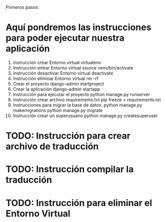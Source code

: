 Primeros pasos:
# Aquí pondremos las instrucciones para poder ejecutar nuestra aplicación
1) Instrucción crear Entorno virtual virtualenv <nombre entorno>
2)  Instrucción entrar Entorno virtual  source venv/bin/activate
3)  Instrucción desactivar Entorno virtual   deactivate
4) Instrucción eliminar Entorno virtual  rm -rf <nombre entorno>
5) Crear el proyecto  django-admin startproject <nombre proyecto>
6) Crear la aplicación  django-admin startapp <nombre proyecto>
7) Instrucción para ejecutar el proyecto   python manage.py runserver
8) Instrucción crear archivo requirements.txt   pip freeze > requirements.txt
9) Instrucciones para migrar la base de datos. 
    python manage.py makemigrations
    python manage.py migrate
10) Instrucción crear un superusuario  python manage.py createsuperuser
# TODO: Instrucción para crear archivo de traducción
# TODO: Instrucción compilar la traducción
# TODO: Instrucción para eliminar el Entorno Virtual
